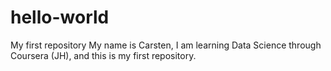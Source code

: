 # hello-world
My first repository
My name is Carsten, I am learning Data Science through Coursera (JH), and this is my first repository.

